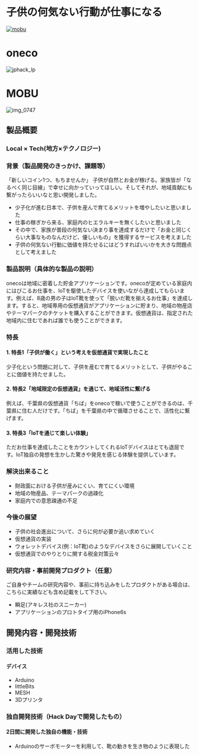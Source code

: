 # 子供の何気ない行動が仕事になる
[![mobu](https://user-images.githubusercontent.com/32733900/32139844-43b4681e-bc90-11e7-9243-88c46891f13b.jpg)](https://youtu.be/l2SU9403NDQ)
# oneco
![jphack_lp](https://user-images.githubusercontent.com/32733900/32139844-43b4681e-bc90-11e7-9243-88c46891f13b.jpg)

# MOBU
![img_0747](https://user-images.githubusercontent.com/32733900/32139875-d911a394-bc91-11e7-955c-1eb84d580ad4.JPG)


## 製品概要
### Local × Tech(地方×テクノロジー)

### 背景（製品開発のきっかけ、課題等）
「新しいコイン1つ、もちませんか」
子供が自然とお金が稼げる。家族皆が「なるべく同じ目線」で幸せに向かっていってほしい。そしてそれが、地域貢献にも繋がったらいいなと思い開発しました。
- 少子化が進む日本で、子供を産んで育てるメリットを増やしたいと思いました
- 仕事の稼ぎから来る、家庭内のヒエラルキーを無くしたいと思いました
- その中で、家族が普段の何気ない決まり事を達成するだけで「お金と同じくらい大事なものなんだけど、優しいもの」を獲得するサービスを考えました
- 子供の何気ない行動に価値を持たせるにはどうすればいいかを大きな問題点として考えました


### 製品説明（具体的な製品の説明）
onecoは地域に密着した貯金アプリケーションです。onecoが定めている家庭内にはびこるお仕事を、IoTを駆使したデバイスを使いながら達成してもらいます。例えば、8歳の男の子はIoT靴を使って「脱いだ靴を揃えるお仕事」を達成します。すると、地域専用の仮想通貨がアプリケーションに貯まり、地域の物産店やテーマパークのチケットを購入することができます。仮想通貨は、指定された地域内に住むであれば誰でも使うことができます。

### 特長

#### 1. 特長1「子供が働く」という考えを仮想通貨で実現したこと
少子化という問題に対して、子供を産むで育てるメリットとして、子供がやることに価値を持たせました。

#### 2. 特長2「地域限定の仮想通貨」を通じて、地域活性に繋げる
例えば、千葉県の仮想通貨「ちば」をonecoで稼いで使うことができるのは、千葉県に住む人だけです。「ちば」を千葉県の中で循環させることで、活性化に繋げます。

#### 3. 特長3「IoTを通じて楽しい体験」
ただお仕事を達成したことをカウントしてくれるIoTデバイスはとても退屈です。IoT独自の発想を生かした驚きや発見を感じる体験を提供しています。


### 解決出来ること
* 財政面における子供が産みにくい、育てにくい環境
* 地域の物産品、テーマパークの過疎化
* 家庭内での意思疎通の不足

### 今後の展望
* 子供の社会進出について、さらに何が必要か追い求めていく
* 仮想通貨の実装
* ウォレットデバイス(例：IoT靴)のようなデバイスをさらに展開していくこと
* 仮想通貨でのやりとりに関する税金対策云々

### 研究内容・事前開発プロダクト（任意）
ご自身やチームの研究内容や、事前に持ち込みをしたプロダクトがある場合は、こちらに実績なども含め記載をして下さい。

* 瞬足(アキレス社のスニーカー)
* アプリケーションのプロトタイプ用のiPhone6s

## 開発内容・開発技術
### 活用した技術
#### デバイス
* Arduino
* littleBits
* MESH
* 3Dプリンタ

### 独自開発技術（Hack Dayで開発したもの）
#### 2日間に開発した独自の機能・技術
* Arduinoのサーボモーターを利用して、靴の動きを生き物のように表現した
